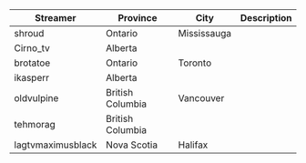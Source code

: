 | Streamer | Province | City | Description |
|----------|----------|------|-------------|
| shroud | Ontario | Mississauga | |
| Cirno_tv | Alberta | | |
| brotatoe | Ontario | Toronto | |
| ikasperr | Alberta | | |
| oldvulpine | British Columbia | Vancouver | |
| tehmorag | British Columbia | | |
| lagtvmaximusblack | Nova Scotia | Halifax | |
